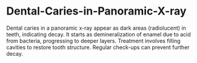 # Dental-Caries-in-Panoramic-X-ray
Dental caries in a panoramic x-ray appear as dark areas (radiolucent) in teeth, indicating decay. It starts as demineralization of enamel due to acid from bacteria, progressing to deeper layers. Treatment involves filling cavities to restore tooth structure. Regular check-ups can prevent further decay.
